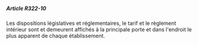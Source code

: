##### Article R322-10

Les dispositions législatives et réglementaires, le tarif et le règlement intérieur sont et demeurent affichés à la principale porte et dans l'endroit le plus apparent de chaque établissement.

